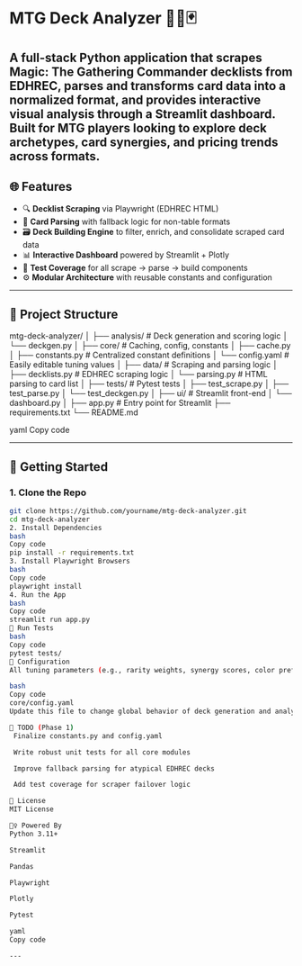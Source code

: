# MTG Deck Analyzer 🧙‍♂️🃏

A full-stack Python application that scrapes Magic: The Gathering Commander decklists from EDHREC, parses and transforms card data into a normalized format, and provides interactive visual analysis through a Streamlit dashboard. Built for MTG players looking to explore deck archetypes, card synergies, and pricing trends across formats.
---

## 🌐 Features

- 🔍 **Decklist Scraping** via Playwright (EDHREC HTML)
- 🧠 **Card Parsing** with fallback logic for non-table formats
- 🗃 **Deck Building Engine** to filter, enrich, and consolidate scraped card data
- 📊 **Interactive Dashboard** powered by Streamlit + Plotly
- 🧪 **Test Coverage** for all scrape → parse → build components
- ⚙️ **Modular Architecture** with reusable constants and configuration

---

## 📁 Project Structure

mtg-deck-analyzer/
│
├── analysis/ # Deck generation and scoring logic
│ └── deckgen.py
│
├── core/ # Caching, config, constants
│ ├── cache.py
│ ├── constants.py # Centralized constant definitions
│ └── config.yaml # Easily editable tuning values
│
├── data/ # Scraping and parsing logic
│ ├── decklists.py # EDHREC scraping logic
│ └── parsing.py # HTML parsing to card list
│
├── tests/ # Pytest tests
│ ├── test_scrape.py
│ ├── test_parse.py
│ └── test_deckgen.py
│
├── ui/ # Streamlit front-end
│ └── dashboard.py
│
├── app.py # Entry point for Streamlit
├── requirements.txt
└── README.md

yaml
Copy code

---

## 🚀 Getting Started

### 1. Clone the Repo

```bash
git clone https://github.com/yourname/mtg-deck-analyzer.git
cd mtg-deck-analyzer
2. Install Dependencies
bash
Copy code
pip install -r requirements.txt
3. Install Playwright Browsers
bash
Copy code
playwright install
4. Run the App
bash
Copy code
streamlit run app.py
🧪 Run Tests
bash
Copy code
pytest tests/
🔧 Configuration
All tuning parameters (e.g., rarity weights, synergy scores, color preferences) are stored in:

bash
Copy code
core/config.yaml
Update this file to change global behavior of deck generation and analysis.

📌 TODO (Phase 1)
 Finalize constants.py and config.yaml

 Write robust unit tests for all core modules

 Improve fallback parsing for atypical EDHREC decks

 Add test coverage for scraper failover logic

📄 License
MIT License

🧙‍♀️ Powered By
Python 3.11+

Streamlit

Pandas

Playwright

Plotly

Pytest

yaml
Copy code

---
